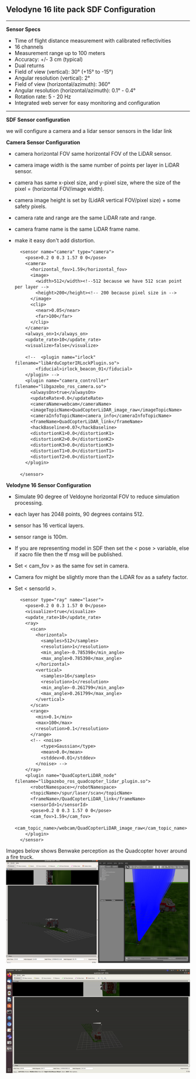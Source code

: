 ## Velodyne 16 lite pack SDF Configuration
---
**Sensor Specs**
- Time of flight distance measurement with calibrated reflectivities
- 16 channels 
- Measurement range up to 100 meters
- Accuracy: +/- 3 cm (typical)
- Dual returns
- Field of view (vertical): 30° (+15° to -15°)
- Angular resolution (vertical): 2°
- Field of view (horizontal/azimuth): 360°
- Angular resolution (horizontal/azimuth): 0.1° - 0.4°
- Rotation rate: 5 - 20 Hz 
- Integrated web server for easy monitoring and configuration
---
**SDF Sensor configuration**

we will configure a camera and a lidar sensor sensors in the lidar link

**Camera Sensor Configuration**

- camera horizontal FOV same horizontal FOV of the LiDAR sensor.
- camera image width is the same number of points per layer in LiDAR sensor.
- camera has same x-pixel size, and y-pixel size, where the size of the pixel = (horizontal FOV/image width).
- camera image height is set by (LidAR vertical FOV/pixel size) + some safety pixels.
- camera rate and range are the same LiDAR rate and range.
- camera frame name is the same LiDAR frame name.
- make it easy don't add distortion.




        <sensor name="camera" type="camera">
          <pose>0.2 0 0.3 1.57 0 0</pose>
          <camera>
            <horizontal_fov>1.59</horizontal_fov>
            <image>
              <width>512</width><!--512 because we have 512 scan point per layer -->
              <height>200</height><!-- 200 because pixel size in -->
            </image>
            <clip>
              <near>0.05</near>
              <far>100</far>
            </clip>
          </camera>
          <always_on>1</always_on>
          <update_rate>10</update_rate>
          <visualize>false</visualize>

          <!--  <plugin name="irlock" filename="libArduCopterIRLockPlugin.so">
              <fiducial>irlock_beacon_01</fiducial>
          </plugin> -->
          <plugin name="camera_controller" filename="libgazebo_ros_camera.so">
            <alwaysOn>true</alwaysOn>
            <updateRate>0.0</updateRate>
            <cameraName>webcam</cameraName>
            <imageTopicName>QuadCopterLiDAR_image_raw</imageTopicName>
            <cameraInfoTopicName>camera_info</cameraInfoTopicName>
            <frameName>QuadCopterLiDAR_link</frameName>
            <hackBaseline>0.07</hackBaseline>
            <distortionK1>0.0</distortionK1>
            <distortionK2>0.0</distortionK2>
            <distortionK3>0.0</distortionK3>
            <distortionT1>0.0</distortionT1>
            <distortionT2>0.0</distortionT2>
          </plugin>

        </sensor>

**Velodyne 16 Sensor Configuration**

- Simulate 90 degree of Veldoyne horizontal FOV to reduce simulation processing.
- each layer has 2048 points, 90 degrees contains 512.
- sensor has 16 vertical layers.
- sensor range is 100m.
- If you are representing model in SDF then set the < pose > variable, else if xacro file then the tf msg will be published.
- Set < cam_fov > as the same fov set in camera.
- Camera fov might be slightly more than the LiDAR fov as a safety factor.
- Set < sensorId >.


        <sensor type="ray" name="laser">
          <pose>0.2 0 0.3 1.57 0 0</pose>
          <visualize>true</visualize>
          <update_rate>10</update_rate>
          <ray>
            <scan>
              <horizontal>
                <samples>512</samples>
                <resolution>1</resolution>
                <min_angle>-0.785398</min_angle>
                <max_angle>0.785398</max_angle>
              </horizontal>
              <vertical>
                <samples>16</samples>
                <resolution>1</resolution>
                <min_angle>-0.261799</min_angle>
                <max_angle>0.261799</max_angle>
              </vertical>
            </scan>
            <range>
              <min>0.1</min>
              <max>100</max>
              <resolution>0.1</resolution>
            </range>
            <!-- <noise>
                <type>Gaussian</type>
                <mean>0.0</mean>
                <stddev>0.01</stddev>
              </noise> -->
          </ray>
          <plugin name="QuadCopterLiDAR_node" filename="libgazebo_ros_quadcopter_lidar_plugin.so">
            <robotNamespace></robotNamespace>
            <topicName>/spur/laser/scan</topicName>
            <frameName>/QuadCopterLiDAR_link</frameName>
            <sensorId>1</sensorId>
            <pose>0.2 0 0.3 1.57 0 0</pose>
            <cam_fov>1.59</cam_fov>
            <cam_topic_name>/webcam/QuadCopterLiDAR_image_raw</cam_topic_name>
          </plugin>
        </sensor>
        
Images below shows Benwake perception as the Quadcopter hover around a fire truck.
![Velodyne16](images/velodyne_16_gazebo.png)

![Velodyne16](images/velodyne16_rviz.gif)
